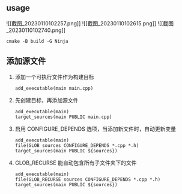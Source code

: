 ## usage
![[截图_20230110102257.png]]
![[截图_20230110102615.png]]
![[截图_20230110102740.png]]
```
cmake -B build -G Ninja
```

## 添加源文件
1. 添加一个可执行文件作为构建目标
	```
	add_executable(main main.cpp)
	```
2. 先创建目标，再添加源文件
	```
	add_executable(main)
	target_sources(main PUBLIC main.cpp)
	```
3. 启用 CONFIGURE_DEPENDS 选项，当添加新文件时，自动更新变量
	```
	add_executable(main)
	file(GLOB sources CONFIGURE_DEPENDS *.cpp *.h)
	target_sources(main PUBLIC ${sources})
	```
4. GLOB_RECURSE 能自动包含所有子文件夹下的文件
	```
    add_executable(main)
	file(GLOB_RECURSE sources CONFIGURE_DEPENDS *.cpp *.h)
	target_sources(main PUBLIC ${sources})
	```
	